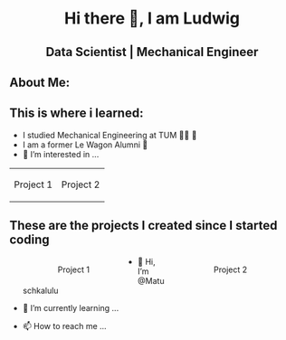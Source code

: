 <h1 align= "center">Hi there 👋, I am Ludwig</h1>
<h2 align= "center">Data Scientist | Mechanical Engineer</h2>

<h2 align = left>About Me:</h2>

<h2 align = left>This is where i learned:</h2>

- I studied Mechanical Engineering at TUM :man_mechanic: :mechanical_arm:
- I am a former Le Wagon Alumni :bus:
- 👀 I’m interested in ...

| | |
|:-------------------------:|:-------------------------:|
|<p align= "center" width = "500">Project 1</p>|<p align= "center">Project 2</p>|



<div align= "left" sytle = "width: fit-content;
block-size: fit-content;">   
    <h2>These are the projects I created since I started coding</h2>
    <div align= "left" style = "width :45%; float: left">
        <p align= "center">Project 1</p>
    </div>
    <div align= "right" style = "width :45%; float: right">
        <p align= "center">Project 2</p>
    </div>
</div>


- 👋 Hi, I’m @Matuschkalulu

- 🌱 I’m currently learning ...

- 📫 How to reach me ...

<!---
Matuschkalulu/Matuschkalulu is a ✨ special ✨ repository because its `README.md` (this file) appears on your GitHub profile.
You can click the Preview link to take a look at your changes.
--->
